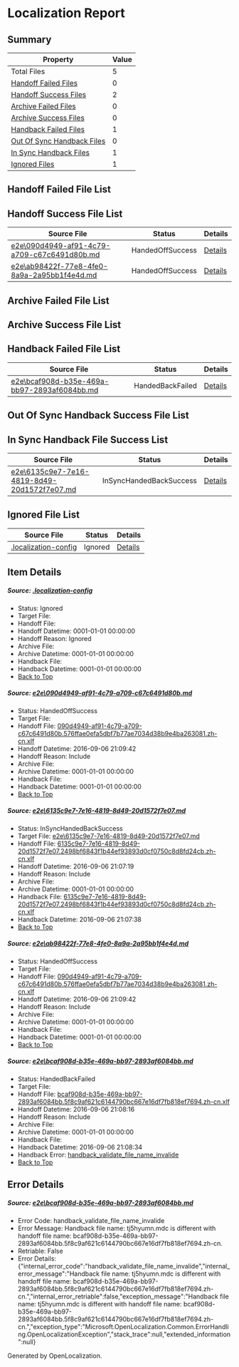 # <a name='report-top'></a> Localization Report

## Summary
 Property | Value 
 -------- | ----- 
 Total Files | 5
[ Handoff Failed Files ](#handoff-failed-list)| 0
[ Handoff Success Files ](#handoff-success-list)| 2
[ Archive Failed Files ](#archive-failed-list)| 0
[ Archive Success Files ](#archive-success-list)| 0
[ Handback Failed Files ](#handback-failed-list)| 1
[ Out Of Sync Handback Files ](#outofsync-handback-success-list)| 0
[ In Sync Handback Files ](#insync-handback-success-list)| 1
[ Ignored Files ](#ignored-list)| 1

## <a name='handoff-failed-list'></a> Handoff Failed File List

## <a name='handoff-success-list'></a> Handoff Success File List
 Source File | Status | Details 
 ----------- | ------ | ------- 
 [e2e\090d4949-af91-4c79-a709-c67c6491d80b.md](https://github.com/OpenLocalizationTestOrg/ol-test0/blob/927ca739b149b4cb30261eefaddd16e4ccf1a8c1/e2e/090d4949-af91-4c79-a709-c67c6491d80b.md) | HandedOffSuccess | [Details](#0945094355e0fb83aac99e44adcb7de38d7282a91)
 [e2e\ab98422f-77e8-4fe0-8a9a-2a95bb1f4e4d.md](https://github.com/OpenLocalizationTestOrg/ol-test0/blob/927ca739b149b4cb30261eefaddd16e4ccf1a8c1/e2e/ab98422f-77e8-4fe0-8a9a-2a95bb1f4e4d.md) | HandedOffSuccess | [Details](#0945094355e0fb83aac99e44adcb7de38d7282a93)

## <a name='archive-failed-list'></a> Archive Failed File List

## <a name='archive-success-list'></a> Archive Success File List

## <a name='handback-failed-list'></a> Handback Failed File List
 Source File | Status | Details 
 ----------- | ------ | ------- 
 [e2e\bcaf908d-b35e-469a-bb97-2893af6084bb.md](https://github.com/OpenLocalizationTestOrg/ol-test0/blob/15b28a6f001ed377c333832c4e31499bac3ec42b/e2e/bcaf908d-b35e-469a-bb97-2893af6084bb.md) | HandedBackFailed | [Details](#a26234319e873565a2e26342ff3100d9f87387f74)

## <a name='outofsync-handback-success-list'></a> Out Of Sync Handback Success File List

## <a name='insync-handback-success-list'></a> In Sync Handback File Success List
 Source File | Status | Details 
 ----------- | ------ | ------- 
 [e2e\6135c9e7-7e16-4819-8d49-20d1572f7e07.md](https://github.com/OpenLocalizationTestOrg/ol-test0/blob/61d217e797adaf31013006819b7bf71ca89bbb21/e2e/6135c9e7-7e16-4819-8d49-20d1572f7e07.md) | InSyncHandedBackSuccess | [Details](#8c42ebf02f0c5d228cead3b331ab793cd13d51ef2)

## <a name='ignored-list'></a> Ignored File List
 Source File | Status | Details 
 ----------- | ------ | ------- 
 [.localization-config](https://github.com/OpenLocalizationTestOrg/ol-test0/blob/927ca739b149b4cb30261eefaddd16e4ccf1a8c1/.localization-config) | Ignored | [Details](#3d4f252ac210baf56311d7e97dcc2db10974dbd20)

## Item Details
##### <a name='3d4f252ac210baf56311d7e97dcc2db10974dbd20'></a> Source: [.localization-config](https://github.com/OpenLocalizationTestOrg/ol-test0/blob/927ca739b149b4cb30261eefaddd16e4ccf1a8c1/.localization-config)
* Status: Ignored
* Target File: 
* Handoff File: 
* Handoff Datetime: 0001-01-01 00:00:00
* Handoff Reason: Ignored
* Archive File: 
* Archive Datetime: 0001-01-01 00:00:00
* Handback File: 
* Handback Datetime: 0001-01-01 00:00:00
* [Back to Top](#report-top)

##### <a name='0945094355e0fb83aac99e44adcb7de38d7282a91'></a> Source: [e2e\090d4949-af91-4c79-a709-c67c6491d80b.md](https://github.com/OpenLocalizationTestOrg/ol-test0/blob/927ca739b149b4cb30261eefaddd16e4ccf1a8c1/e2e/090d4949-af91-4c79-a709-c67c6491d80b.md)
* Status: HandedOffSuccess
* Target File: 
* Handoff File: [090d4949-af91-4c79-a709-c67c6491d80b.576ffae0efa5dbf7b77ae7034d38b9e4ba263081.zh-cn.xlf](https://github.com/OpenLocalizationTestOrg/ol-test0-handoff/blob/2bbfe5aae6b3d2268a5251ee53f80946b9983419/ol-handoff/OpenLocalizationTestOrg/ol-test0-zhcn/ci/ht/090d4949-af91-4c79-a709-c67c6491d80b.576ffae0efa5dbf7b77ae7034d38b9e4ba263081.zh-cn.xlf)
* Handoff Datetime: 2016-09-06 21:09:42
* Handoff Reason: Include
* Archive File: 
* Archive Datetime: 0001-01-01 00:00:00
* Handback File: 
* Handback Datetime: 0001-01-01 00:00:00
* [Back to Top](#report-top)

##### <a name='8c42ebf02f0c5d228cead3b331ab793cd13d51ef2'></a> Source: [e2e\6135c9e7-7e16-4819-8d49-20d1572f7e07.md](https://github.com/OpenLocalizationTestOrg/ol-test0/blob/61d217e797adaf31013006819b7bf71ca89bbb21/e2e/6135c9e7-7e16-4819-8d49-20d1572f7e07.md)
* Status: InSyncHandedBackSuccess
* Target File: [e2e\6135c9e7-7e16-4819-8d49-20d1572f7e07.md](https://github.com/OpenLocalizationTestOrg/ol-test0-zhcn/blob/91a200d6f5d92d57a835af1d32679d44e262a171/e2e/6135c9e7-7e16-4819-8d49-20d1572f7e07.md)
* Handoff File: [6135c9e7-7e16-4819-8d49-20d1572f7e07.2498bf6843f1b44ef93893d0cf0750c8d8fd24cb.zh-cn.xlf](https://github.com/OpenLocalizationTestOrg/ol-test0-handoff/blob/192a1de37a5f3d37646a2d0bef4cb7d7b6ab358a/ol-handoff/OpenLocalizationTestOrg/ol-test0-zhcn/ci/ht/6135c9e7-7e16-4819-8d49-20d1572f7e07.2498bf6843f1b44ef93893d0cf0750c8d8fd24cb.zh-cn.xlf)
* Handoff Datetime: 2016-09-06 21:07:19
* Handoff Reason: Include
* Archive File: 
* Archive Datetime: 0001-01-01 00:00:00
* Handback File: [6135c9e7-7e16-4819-8d49-20d1572f7e07.2498bf6843f1b44ef93893d0cf0750c8d8fd24cb.zh-cn.xlf](https://github.com/OpenLocalizationTestOrg/ol-test0-handback/blob/9e8f3e176fa185c38b466a9dbb2f09f9cd36cae3/ol-handback/OpenLocalizationTestOrg/ol-test0-zhcn/ci/ht/6135c9e7-7e16-4819-8d49-20d1572f7e07.2498bf6843f1b44ef93893d0cf0750c8d8fd24cb.zh-cn.xlf)
* Handback Datetime: 2016-09-06 21:07:38
* [Back to Top](#report-top)

##### <a name='0945094355e0fb83aac99e44adcb7de38d7282a93'></a> Source: [e2e\ab98422f-77e8-4fe0-8a9a-2a95bb1f4e4d.md](https://github.com/OpenLocalizationTestOrg/ol-test0/blob/927ca739b149b4cb30261eefaddd16e4ccf1a8c1/e2e/ab98422f-77e8-4fe0-8a9a-2a95bb1f4e4d.md)
* Status: HandedOffSuccess
* Target File: 
* Handoff File: [090d4949-af91-4c79-a709-c67c6491d80b.576ffae0efa5dbf7b77ae7034d38b9e4ba263081.zh-cn.xlf](https://github.com/OpenLocalizationTestOrg/ol-test0-handoff/blob/2bbfe5aae6b3d2268a5251ee53f80946b9983419/ol-handoff/OpenLocalizationTestOrg/ol-test0-zhcn/ci/ht/090d4949-af91-4c79-a709-c67c6491d80b.576ffae0efa5dbf7b77ae7034d38b9e4ba263081.zh-cn.xlf)
* Handoff Datetime: 2016-09-06 21:09:42
* Handoff Reason: Include
* Archive File: 
* Archive Datetime: 0001-01-01 00:00:00
* Handback File: 
* Handback Datetime: 0001-01-01 00:00:00
* [Back to Top](#report-top)

##### <a name='a26234319e873565a2e26342ff3100d9f87387f74'></a> Source: [e2e\bcaf908d-b35e-469a-bb97-2893af6084bb.md](https://github.com/OpenLocalizationTestOrg/ol-test0/blob/15b28a6f001ed377c333832c4e31499bac3ec42b/e2e/bcaf908d-b35e-469a-bb97-2893af6084bb.md)
* Status: HandedBackFailed
* Target File: 
* Handoff File: [bcaf908d-b35e-469a-bb97-2893af6084bb.5f8c9af621c6144790bc667e16df7fb818ef7694.zh-cn.xlf](https://github.com/OpenLocalizationTestOrg/ol-test0-handoff/blob/ec052050c43271223128256b6a56ef178463720a/ol-handoff/OpenLocalizationTestOrg/ol-test0-zhcn/ci/ht/bcaf908d-b35e-469a-bb97-2893af6084bb.5f8c9af621c6144790bc667e16df7fb818ef7694.zh-cn.xlf)
* Handoff Datetime: 2016-09-06 21:08:16
* Handoff Reason: Include
* Archive File: 
* Archive Datetime: 0001-01-01 00:00:00
* Handback File: 
* Handback Datetime: 2016-09-06 21:08:34
* Handback Error: [handback_validate_file_name_invalide](#a26234319e873565a2e26342ff3100d9f87387f74handback_validate_file_name_invalide)
* [Back to Top](#report-top)


## Error Details
##### <a name='a26234319e873565a2e26342ff3100d9f87387f74handback_validate_file_name_invalide'></a> Source: [e2e\bcaf908d-b35e-469a-bb97-2893af6084bb.md](#a26234319e873565a2e26342ff3100d9f87387f74)
* Error Code: handback_validate_file_name_invalide
* Error Message: Handback file name: tj5hyumn.mdc is different with handoff file name: bcaf908d-b35e-469a-bb97-2893af6084bb.5f8c9af621c6144790bc667e16df7fb818ef7694.zh-cn.
* Retriable: False
* Error Details: {"internal_error_code":"handback_validate_file_name_invalide","internal_error_message":"Handback file name: tj5hyumn.mdc is different with handoff file name: bcaf908d-b35e-469a-bb97-2893af6084bb.5f8c9af621c6144790bc667e16df7fb818ef7694.zh-cn.","internal_error_retriable":false,"exception_message":"Handback file name: tj5hyumn.mdc is different with handoff file name: bcaf908d-b35e-469a-bb97-2893af6084bb.5f8c9af621c6144790bc667e16df7fb818ef7694.zh-cn.","exception_type":"Microsoft.OpenLocalization.Common.ErrorHandling.OpenLocalizationException","stack_trace":null,"extended_information":null}


Generated by OpenLocalization.

